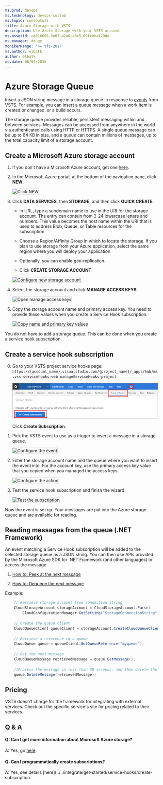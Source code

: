 ```yaml
---
ms.prod: devops
ms.technology: devops-collab
ms.topic: conceptual
title: Azure Storage with VSTS
description: Use Azure Storage with your VSTS account
ms.assetid: ca016666-8e07-42a6-a6c5-09fceba179da
ms.manager: douge
monikerRange: '>= tfs-2017'
ms.author: elbatk
author: elbatk
ms.date: 08/04/2016
---
```


# Azure Storage Queue

Insert a JSON string message in a storage queue in response to
[events](../events.md) from VSTS.
For example, you can insert a queue message when a work item is created or changed, or a build occurs.

The storage queue provides reliable, persistent messaging within and between services.
Messages can be accessed from anywhere in the world via authenticated calls using HTTP or HTTPS.
A single queue message can be up to 64 KB in size,
and a queue can contain millions of messages, up to the total capacity limit of a storage account. 

## Create a Microsoft Azure storage account

1. If you don't have a Microsoft Azure account, get one [here](http://azure.microsoft.com/).

2. In the Microsoft Azure portal, at the bottom of the navigation pane, click **NEW**.

   <img alt="Click NEW" src="./_img/azure-storage/new.png" style="border: 1px solid #CCCCCC" />

3. Click **DATA SERVICES**, then **STORAGE**, and then click **QUICK CREATE**.

   - In URL, type a subdomain name to use in the URI for the storage account.
    The entry can contain from 3-24 lowercase letters and numbers.
    This value becomes the host name within the URI that is used
    to address Blob, Queue, or Table resources for the subscription.

   - Choose a Region/Affinity Group in which to locate the storage.
    If you plan to use storage from your Azure application,
    select the same region where you will deploy your application.

   - Optionally, you can enable geo-replication.

   - Click **CREATE STORAGE ACCOUNT**.

   <img alt="Configure new storage account" src="./_img/azure-storage/create-storage-account.png" style="border: 1px solid #CCCCCC" />

4. Select the storage account and click **MANAGE ACCESS KEYS**.

   <img alt="Open manage access keys" src="./_img/azure-storage/manage-access-keys.png" style="border: 1px solid #CCCCCC" />

5. Copy the storage account name and primary access key.
You need to provide these values when you create a Service Hook subscription.

   <img alt="Copy name and primary key values" src="./_img/azure-storage/access-keys.png" style="border: 1px solid #CCCCCC" />

You do not have to add a storage queue.
This can be done when you create a service hook subscription.

## Create a service hook subscription

0. Go to your VSTS project service hooks page: `https://{account_name}.visualstudio.com/{project_name}/_apps/hub/ms.vss-servicehooks-web.manageServiceHooks-project`

	![Team project administration page](./_img/add-service-hook.png)

	Click **Create Subscription**.

3. Pick the VSTS event to use as a trigger to insert a message in a storage queue.

   <img alt="Configure the event" src="./_img/azure-storage/configure-event.png" style="border: 1px solid #CCCCCC" />

4. Enter the storage account name and the queue where you want to insert the event into. For the account key, use the primary access key value that you copied when you managed the access keys.

   <img alt="Configure the action" src="./_img/azure-storage/configure-action.png" style="border: 1px solid #CCCCCC" />

5. Test the service hook subscription and finish the wizard.

   <img alt="Test the subscription" src="./_img/azure-storage/test.png" style="border: 1px solid #CCCCCC" />

Now the event is set up.
Your messages are put into the Azure storage queue and are available for reading.

## Reading messages from the queue (.NET Framework)

An event matching a Service Hook subscription will be added
to the selected storage queue as a JSON string.
You can then use APIs provided by the Microsoft Azure SDK
for .NET Framework (and other languages) to access the message:

1. [How to: Peek at the next message](http://www.windowsazure.com/en-us/develop/net/how-to-guides/queue-service/#peek-message)

2. [How to: Dequeue the next message](http://www.windowsazure.com/en-us/develop/net/how-to-guides/queue-service/#get-message)

Example:

```csharp
    // Retrieve storage account from connection string
    CloudStorageAccount storageAccount = CloudStorageAccount.Parse(
        CloudConfigurationManager.GetSetting("StorageConnectionString"));

    // Create the queue client
    CloudQueueClient queueClient = storageAccount.CreateCloudQueueClient();

    // Retrieve a reference to a queue
    CloudQueue queue = queueClient.GetQueueReference("myqueue");

    // Get the next message
    CloudQueueMessage retrievedMessage = queue.GetMessage();

    //Process the message in less than 30 seconds, and then delete the message
    queue.DeleteMessage(retrievedMessage);
```

## Pricing
VSTS doesn't charge for the framework for integrating with external services. Check out the specific service's site
for pricing related to their services. 

## Q & A

<!-- BEGINSECTION class="m-qanda" -->

#### Q: Can I get more information about Microsoft Azure storage?

A: Yes, go [here](/azure/storage/queues/storage-dotnet-how-to-use-queues).

#### Q: Can I programmatically create subscriptions?

A: Yes, see details [here](../../integrate/get-started/service-hooks/create-subscription.

<!-- ENDSECTION -->